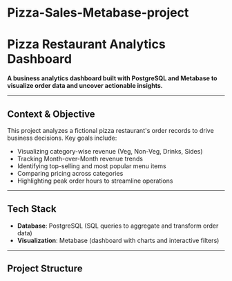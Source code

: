# Pizza-Sales-Metabase-project
# Pizza Restaurant Analytics Dashboard

**A business analytics dashboard built with PostgreSQL and Metabase to visualize order data and uncover actionable insights.**

---

##  Context & Objective

This project analyzes a fictional pizza restaurant's order records to drive business decisions. Key goals include:
- Visualizing category-wise revenue (Veg, Non-Veg, Drinks, Sides)
- Tracking Month-over-Month revenue trends
- Identifying top-selling and most popular menu items
- Comparing pricing across categories
- Highlighting peak order hours to streamline operations

---

##  Tech Stack

- **Database**: PostgreSQL (SQL queries to aggregate and transform order data)  
- **Visualization**: Metabase (dashboard with charts and interactive filters)

---

##  Project Structure

